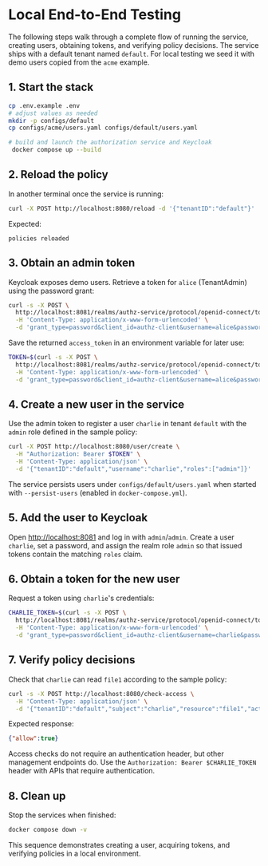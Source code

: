 # Local End-to-End Testing

The following steps walk through a complete flow of running the service, creating users, obtaining tokens, and verifying policy decisions. The service ships with a default tenant named `default`. For local testing we seed it with demo users copied from the `acme` example.


## 1. Start the stack

```sh
cp .env.example .env
# adjust values as needed
mkdir -p configs/default
cp configs/acme/users.yaml configs/default/users.yaml

# build and launch the authorization service and Keycloak
 docker compose up --build
```

## 2. Reload the policy

In another terminal once the service is running:

```sh
curl -X POST http://localhost:8080/reload -d '{"tenantID":"default"}'
```

Expected:

```text
policies reloaded
```

## 3. Obtain an admin token

Keycloak exposes demo users. Retrieve a token for `alice` (TenantAdmin) using the password grant:

```sh
curl -s -X POST \
  http://localhost:8081/realms/authz-service/protocol/openid-connect/token \
  -H 'Content-Type: application/x-www-form-urlencoded' \
  -d 'grant_type=password&client_id=authz-client&username=alice&password=alice'
```

Save the returned `access_token` in an environment variable for later use:

```sh
TOKEN=$(curl -s -X POST \
  http://localhost:8081/realms/authz-service/protocol/openid-connect/token \
  -H 'Content-Type: application/x-www-form-urlencoded' \
  -d 'grant_type=password&client_id=authz-client&username=alice&password=alice' | jq -r .access_token)
```

## 4. Create a new user in the service

Use the admin token to register a user `charlie` in tenant `default` with the `admin` role defined in the sample policy:

```sh
curl -X POST http://localhost:8080/user/create \
  -H "Authorization: Bearer $TOKEN" \
  -H 'Content-Type: application/json' \
  -d '{"tenantID":"default","username":"charlie","roles":["admin"]}'
```

The service persists users under `configs/default/users.yaml` when started with `--persist-users` (enabled in `docker-compose.yml`).

## 5. Add the user to Keycloak

Open [http://localhost:8081](http://localhost:8081) and log in with `admin`/`admin`. Create a user `charlie`, set a password, and assign the realm role `admin` so that issued tokens contain the matching `roles` claim.

## 6. Obtain a token for the new user

Request a token using `charlie`'s credentials:

```sh
CHARLIE_TOKEN=$(curl -s -X POST \
  http://localhost:8081/realms/authz-service/protocol/openid-connect/token \
  -H 'Content-Type: application/x-www-form-urlencoded' \
  -d 'grant_type=password&client_id=authz-client&username=charlie&password=charlie' | jq -r .access_token)
```

## 7. Verify policy decisions

Check that `charlie` can read `file1` according to the sample policy:

```sh
curl -s -X POST http://localhost:8080/check-access \
  -H 'Content-Type: application/json' \
  -d '{"tenantID":"default","subject":"charlie","resource":"file1","action":"read"}'
```

Expected response:

```json
{"allow":true}
```

Access checks do not require an authentication header, but other management endpoints do. Use the `Authorization: Bearer $CHARLIE_TOKEN` header with APIs that require authentication.

## 8. Clean up

Stop the services when finished:

```sh
docker compose down -v
```

This sequence demonstrates creating a user, acquiring tokens, and verifying policies in a local environment.
